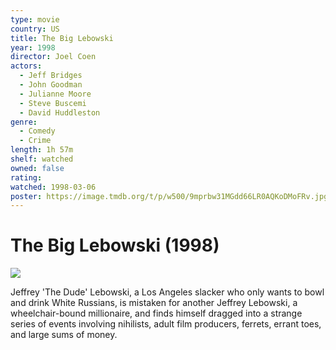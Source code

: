```yaml
---
type: movie
country: US
title: The Big Lebowski
year: 1998
director: Joel Coen
actors:
  - Jeff Bridges
  - John Goodman
  - Julianne Moore
  - Steve Buscemi
  - David Huddleston
genre:
  - Comedy
  - Crime
length: 1h 57m
shelf: watched
owned: false
rating:
watched: 1998-03-06
poster: https://image.tmdb.org/t/p/w500/9mprbw31MGdd66LR0AQKoDMoFRv.jpg
---
```


# The Big Lebowski (1998)

![](https://image.tmdb.org/t/p/w500/9mprbw31MGdd66LR0AQKoDMoFRv.jpg)

Jeffrey 'The Dude' Lebowski, a Los Angeles slacker who only wants to bowl and drink White Russians, is mistaken for another Jeffrey Lebowski, a wheelchair-bound millionaire, and finds himself dragged into a strange series of events involving nihilists, adult film producers, ferrets, errant toes, and large sums of money.